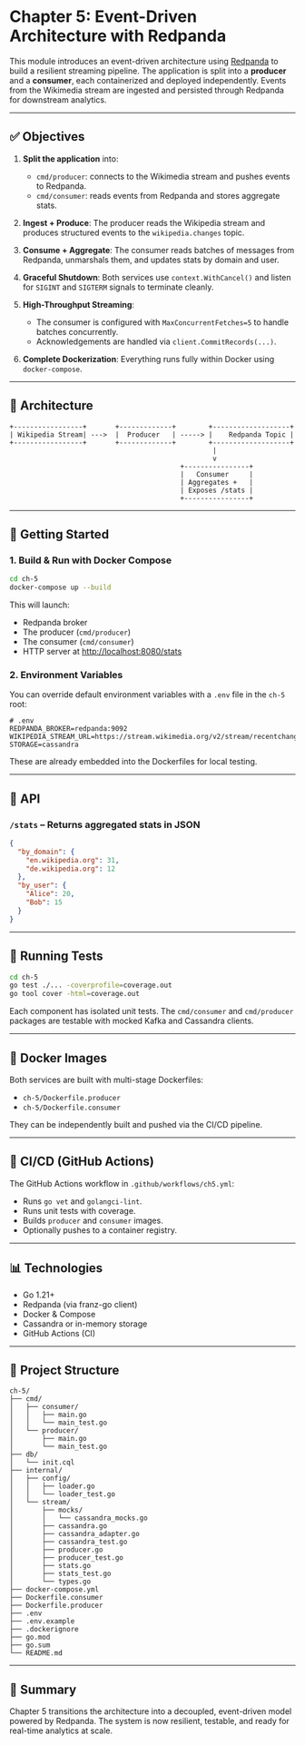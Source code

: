 # Chapter 5: Event-Driven Architecture with Redpanda

This module introduces an event-driven architecture using [Redpanda](https://redpanda.com/) to build a resilient streaming pipeline. The application is split into a **producer** and a **consumer**, each containerized and deployed independently. Events from the Wikimedia stream are ingested and persisted through Redpanda for downstream analytics.

---

## ✅ Objectives

1. **Split the application** into:

   * `cmd/producer`: connects to the Wikimedia stream and pushes events to Redpanda.
   * `cmd/consumer`: reads events from Redpanda and stores aggregate stats.

2. **Ingest + Produce**: The producer reads the Wikipedia stream and produces structured events to the `wikipedia.changes` topic.

3. **Consume + Aggregate**: The consumer reads batches of messages from Redpanda, unmarshals them, and updates stats by domain and user.

4. **Graceful Shutdown**: Both services use `context.WithCancel()` and listen for `SIGINT` and `SIGTERM` signals to terminate cleanly.

5. **High-Throughput Streaming**:

   * The consumer is configured with `MaxConcurrentFetches=5` to handle batches concurrently.
   * Acknowledgements are handled via `client.CommitRecords(...)`.

6. **Complete Dockerization**: Everything runs fully within Docker using `docker-compose`.

---

## 🧱 Architecture

```
+-----------------+       +-------------+        +-------------------+
| Wikipedia Stream| --->  |  Producer   | -----> |    Redpanda Topic |
+-----------------+       +-------------+        +-------------------+
                                                  |
                                                  v
                                          +----------------+
                                          |   Consumer     |
                                          | Aggregates +   |
                                          | Exposes /stats |
                                          +----------------+
```

---

## 🚀 Getting Started

### 1. Build & Run with Docker Compose

```bash
cd ch-5
docker-compose up --build
```

This will launch:

* Redpanda broker
* The producer (`cmd/producer`)
* The consumer (`cmd/consumer`)
* HTTP server at [http://localhost:8080/stats](http://localhost:8080/stats)

### 2. Environment Variables

You can override default environment variables with a `.env` file in the `ch-5` root:

```
# .env
REDPANDA_BROKER=redpanda:9092
WIKIPEDIA_STREAM_URL=https://stream.wikimedia.org/v2/stream/recentchange
STORAGE=cassandra
```

These are already embedded into the Dockerfiles for local testing.

---

## 🔬 API

### `/stats` – Returns aggregated stats in JSON

```json
{
  "by_domain": {
    "en.wikipedia.org": 31,
    "de.wikipedia.org": 12
  },
  "by_user": {
    "Alice": 20,
    "Bob": 15
  }
}
```

---

## 🦖 Running Tests

```bash
cd ch-5
go test ./... -coverprofile=coverage.out
go tool cover -html=coverage.out
```

Each component has isolated unit tests. The `cmd/consumer` and `cmd/producer` packages are testable with mocked Kafka and Cassandra clients.

---

## 🐳 Docker Images

Both services are built with multi-stage Dockerfiles:

* `ch-5/Dockerfile.producer`
* `ch-5/Dockerfile.consumer`

They can be independently built and pushed via the CI/CD pipeline.

---

## 🧪 CI/CD (GitHub Actions)

The GitHub Actions workflow in `.github/workflows/ch5.yml`:

* Runs `go vet` and `golangci-lint`.
* Runs unit tests with coverage.
* Builds `producer` and `consumer` images.
* Optionally pushes to a container registry.

---

## 📊 Technologies

* Go 1.21+
* Redpanda (via franz-go client)
* Docker & Compose
* Cassandra or in-memory storage
* GitHub Actions (CI)

---

## 📁 Project Structure

```
ch-5/
├── cmd/
│   ├── consumer/
│   │   ├── main.go
│   │   └── main_test.go
│   └── producer/
│       ├── main.go
│       └── main_test.go
├── db/
│   └── init.cql
├── internal/
│   ├── config/
│   │   ├── loader.go
│   │   └── loader_test.go
│   └── stream/
│       ├── mocks/
│       │   └── cassandra_mocks.go
│       ├── cassandra.go
│       ├── cassandra_adapter.go
│       ├── cassandra_test.go
│       ├── producer.go
│       ├── producer_test.go
│       ├── stats.go
│       ├── stats_test.go
│       └── types.go
├── docker-compose.yml
├── Dockerfile.consumer
├── Dockerfile.producer
├── .env
├── .env.example
├── .dockerignore
├── go.mod
├── go.sum
└── README.md
```

---

## 📍 Summary

Chapter 5 transitions the architecture into a decoupled, event-driven model powered by Redpanda. The system is now resilient, testable, and ready for real-time analytics at scale.
